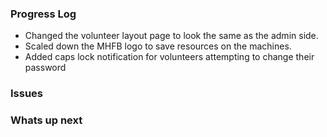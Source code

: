 
### Progress Log
- Changed the volunteer layout page to look the same as the admin side.
- Scaled down the MHFB logo to save resources on the machines.
- Added caps lock notification for volunteers attempting to change their password

### Issues

### Whats up next
<!--stackedit_data:
eyJoaXN0b3J5IjpbMTEwMTQ5NjU0OCwxMjg4NDE3OTMxLDE3ND
cyNzY3ODZdfQ==
-->